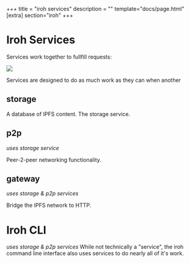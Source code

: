 +++
title = "iroh services"
description = ""
template="docs/page.html"
[extra]
section="iroh"
+++

# Iroh Services
Services work together to fullfill requests:

<img src="/docs/diagrams/fig_1_iroh_cloud_gateway.svg" />


Services are designed to do as much work as they can when another

## storage
A database of IPFS content. The storage service.

## p2p
_uses storage service_

Peer-2-peer networking functionality.

## gateway
_uses storage & p2p services_

Bridge the IPFS network to HTTP.

# Iroh CLI
_uses storage & p2p services_
While not technically a "service", the iroh command line interface also uses services to do nearly all of it's work.
